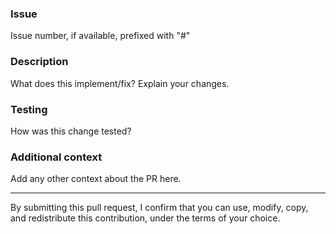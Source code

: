 ### Issue
Issue number, if available, prefixed with "#"

### Description
What does this implement/fix? Explain your changes.

### Testing
How was this change tested?

### Additional context
Add any other context about the PR here.

---
By submitting this pull request, I confirm that you can use, modify, copy, and redistribute this contribution, under the terms of your choice.
